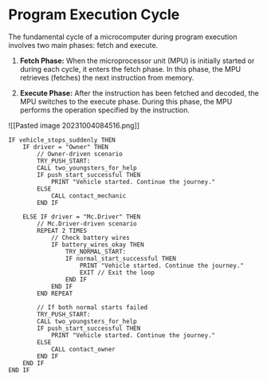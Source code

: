 # **Program Execution Cycle**
The fundamental cycle of a microcomputer during program execution involves two main phases: fetch and execute.

1. **Fetch Phase:** When the microprocessor unit (MPU) is initially started or during each cycle, it enters the fetch phase. In this phase, the MPU retrieves (fetches) the next instruction from memory.
    
2. **Execute Phase:** After the instruction has been fetched and decoded, the MPU switches to the execute phase. During this phase, the MPU performs the operation specified by the instruction.

![[Pasted image 20231004084516.png]]

```
IF vehicle_stops_suddenly THEN
    IF driver = "Owner" THEN
        // Owner-driven scenario
        TRY_PUSH_START:
        CALL two_youngsters_for_help
        IF push_start_successful THEN
            PRINT "Vehicle started. Continue the journey."
        ELSE
            CALL contact_mechanic
        END IF

    ELSE IF driver = "Mc.Driver" THEN
        // Mc.Driver-driven scenario
        REPEAT 2 TIMES
            // Check battery wires
            IF battery_wires_okay THEN
                TRY_NORMAL_START:
                IF normal_start_successful THEN
                    PRINT "Vehicle started. Continue the journey."
                    EXIT // Exit the loop
                END IF
            END IF
        END REPEAT

        // If both normal starts failed
        TRY_PUSH_START:
        CALL two_youngsters_for_help
        IF push_start_successful THEN
            PRINT "Vehicle started. Continue the journey."
        ELSE
            CALL contact_owner
        END IF
    END IF
END IF

```